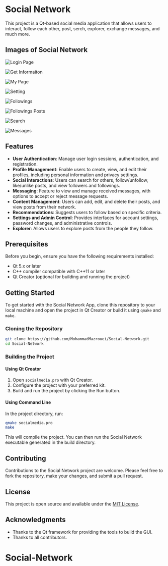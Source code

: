 
# Social Network

This project is a Qt-based social media application that allows users to interact, follow each other, post, serch, explorer, exchange messages, and much more.

## Images of Social Network

![Login Page](/images/login_page.png)

![Get Informaiton](/images/get_information.png)

![My Page](/images/my_page.png)

![Setting](/images/setting.png)

![Followings](/images/followings.png)

![Followings Posts](/images/followings_posts.png)

![Search](/images/search.png)

![Messages](/images/messages.png)


## Features

- **User Authentication**: Manage user login sessions, authentication, and registration.
- **Profile Management**: Enable users to create, view, and edit their profiles, including personal information and privacy settings.
- **Social Interactions**: Users can search for others, follow/unfollow, like/unlike posts, and view followers and followings.
- **Messaging**: Feature to view and manage received messages, with options to accept or reject message requests.
- **Content Management**: Users can add, edit, and delete their posts, and view posts from their network.
- **Recommendations**: Suggests users to follow based on specific criteria.
- **Settings and Admin Control**: Provides interfaces for account settings, password changes, and administrative controls.
- **Explorer**: Allows users to explore posts from the people they follow.


## Prerequisites

Before you begin, ensure you have the following requirements installed:
- Qt 5.x or later
- C++ compiler compatible with C++11 or later
- Qt Creator (optional for building and running the project)

## Getting Started

To get started with the Social Network App, clone this repository to your local machine and open the project in Qt Creator or build it using `qmake` and `make`.

### Cloning the Repository

```bash
git clone https://github.com/MohammadMazrouei/Social-Network.git
cd Social-Network
```

### Building the Project

#### Using Qt Creator
1. Open `socialmedia.pro` with Qt Creator.
2. Configure the project with your preferred kit.
3. Build and run the project by clicking the Run button.

#### Using Command Line
In the project directory, run:

```bash
qmake socialmedia.pro
make
```

This will compile the project. You can then run the Social Network executable generated in the build directory.

## Contributing

Contributions to the Social Network project are welcome. Please feel free to fork the repository, make your changes, and submit a pull request.

## License

This project is open source and available under the [MIT License](LICENSE).

## Acknowledgments

- Thanks to the Qt framework for providing the tools to build the GUI.
- Thanks to all contributors.
# Social-Network
